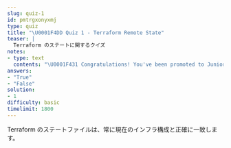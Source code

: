 ```yaml
---
slug: quiz-1
id: pmtrgxonyxmj
type: quiz
title: "\U0001F4DD Quiz 1 - Terraform Remote State"
teaser: |
  Terraform のステートに関するクイズ
notes:
- type: text
  contents: "\U0001F431 Congratulations! You've been promoted to Junior Admin.\n"
answers:
- "True"
- "False"
solution:
- 1
difficulty: basic
timelimit: 1800
---
```

Terraform のステートファイルは、常に現在のインフラ構成と正確に一致します。
